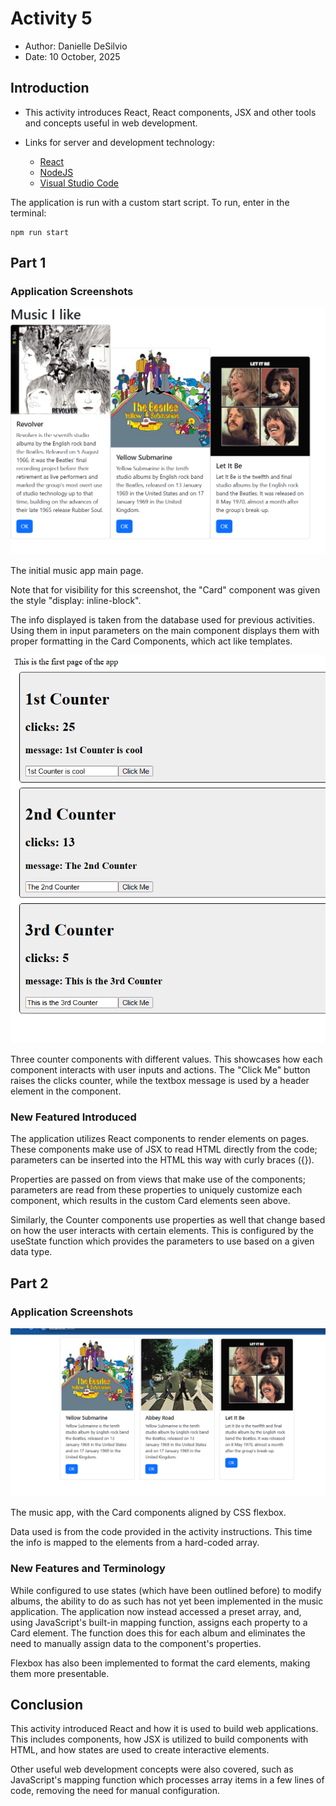 # Activity 5
- Author: Danielle DeSilvio
- Date: 10 October, 2025

## Introduction

- This activity introduces React, React components, JSX and other tools and concepts useful in web development. 

- Links for server and development technology:
     - [React](https://react.dev/)
     - [NodeJS](https://nodejs.org/en)
     - [Visual Studio Code](https://code.visualstudio.com/)

The application is run with a custom start script. To run, enter in the terminal:

```
npm run start
```
## Part 1

### Application Screenshots

![The main page.](./screenshots/0_musicapp.png  "The main page.")

The initial music app main page.

Note that for visibility for this screenshot, the "Card" component was given the style "display: inline-block".

The info displayed is taken from the database used for previous activities. Using them in input parameters on the main component displays them with proper formatting in the Card Components, which act like templates.

![Three counter components with different values.](./screenshots/1_counters.png "Three counter components with different values.")

Three counter components with different values. This showcases how each component interacts with user inputs and actions. The "Click Me" button raises the clicks counter, while the textbox message is used by a header element in the component.

### New Featured Introduced

The application utilizes React components to render elements on pages. These components make use of JSX to read HTML directly from the code; parameters can be inserted into the HTML this way with curly braces ({}).

Properties are passed on from views that make use of the components; parameters are read from these properties to uniquely customize each component, which results in the custom Card elements seen above.

Similarly, the Counter components use properties as well that change based on how the user interacts with certain elements. This is configured by the useState function which provides the parameters to use based on a given data type.

## Part 2

### Application Screenshots

![The music app, with the Card components aligned by CSS flexbox.](./screenshots/2_musicapp_mapping.png "The music app, with the Card components aligned by CSS flexbox.")

The music app, with the Card components aligned by CSS flexbox.

Data used is from the code provided in the activity instructions. This time the info is mapped to the elements from a hard-coded array.

### New Features and Terminology

While configured to use states (which have been outlined before) to modify albums, the ability to do as such has not yet been implemented in the music application. The application now instead accessed a preset array, and, using JavaScript's built-in mapping function, assigns each property to a Card element. The function does this for each album and eliminates the need to manually assign data to the component's properties.

Flexbox has also been implemented to format the card elements, making them more presentable.

## Conclusion

This activity introduced React and how it is used to build web applications. This includes components, how JSX is utilized to build components with HTML, and how states are used to create interactive elements.

Other useful web development concepts were also covered, such as JavaScript's mapping function which processes array items in a few lines of code, removing the need for manual configuration.